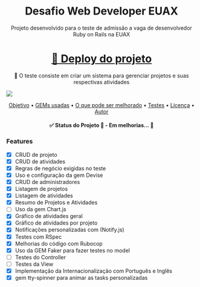 <h1 align="center">Desafio Web Developer EUAX</h1>
<p align="center">Projeto desenvolvido para o teste de admissão a vaga de desenvolvedor Ruby on Rails na EUAX</p>
<h1 align="center">
    <a href="http://thomelucas.com.br/dev/">🔗 Deploy do projeto</a>
</h1>
<p align="center">🚀 O teste consiste em criar um sistema para gerenciar projetos e suas respectivas atividades</p>
<img src="https://img.shields.io/badge/Licence-MIT-brightgreen"/>

<p align="center">
 <a href="#objetivo">Objetivo</a> •
 <a href="#gems">GEMs usadas</a> • 
 <a href="#melhorias">O que pode ser melhorado</a> • 
 <a href="#testes">Testes</a> • 
 <a href="#licenca">Licença</a> • 
 <a href="#autor">Autor</a>
</p>

<h4 align="center">
    ✅ Status do Projeto
	🚧  - Em melhorias...  🚧
</h4>

### Features

- [x] CRUD de projeto
- [x] CRUD de atividades
- [x] Regras de negócio exigidas no teste
- [x] Uso e configuração da gem Devise
- [x] CRUD de administradores
- [x] Listagem de projetos
- [x] Listagem de atividades
- [x] Resumo de Projetos e Atividades
- [ ] Uso da gem Chart.js
- [x] Gráfico de atividades geral
- [x] Gráfico de atividades por projeto
- [x] Notificações personalizadas com (Notify.js)
- [x] Testes com RSpec
- [x] Melhorias do código com Rubocop
- [x] Uso da GEM Faker para fazer testes no model
- [ ] Testes do Controller
- [ ] Testes da View
- [x] Implementação da Internacionalização com Português e Inglês
- [x] gem tty-spinner para animar as tasks personalizadas
